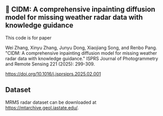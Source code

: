 ## 📖 CIDM: A comprehensive inpainting diffusion model for missing weather radar data with knowledge guidance

This code is for paper 

Wei Zhang, Xinyu Zhang, Junyu Dong, Xiaojiang Song, and Renbo Pang. "CIDM: A comprehensive inpainting diffusion model for missing weather radar data with knowledge guidance." ISPRS Journal of Photogrammetry and Remote Sensing 221 (2025): 299-309.

https://doi.org/10.1016/j.isprsjprs.2025.02.001


## Dataset
MRMS radar dataset can be downloaded at https://mtarchive.geol.iastate.edu/.
